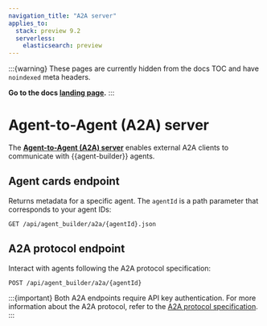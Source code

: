 ```yaml
---
navigation_title: "A2A server"
applies_to:
  stack: preview 9.2
  serverless:
    elasticsearch: preview
---
```


:::{warning}
These pages are currently hidden from the docs TOC and have `noindexed` meta headers.

**Go to the docs [landing page](/solutions/search/elastic-agent-builder.md).**
:::

# Agent-to-Agent (A2A) server

The [**Agent-to-Agent (A2A) server**](https://github.com/a2aproject/A2A) enables external A2A clients to communicate with {{agent-builder}} agents.

## Agent cards endpoint

Returns metadata for a specific agent. The `agentId` is a path parameter that corresponds to your agent IDs:

```
GET /api/agent_builder/a2a/{agentId}.json
```

## A2A protocol endpoint

Interact with agents following the A2A protocol specification:

```
POST /api/agent_builder/a2a/{agentId}
```

:::{important}
Both A2A endpoints require API key authentication. For more information about the A2A protocol, refer to the [A2A protocol specification](https://a2aprotocol.ai/docs/guide/a2a-protocol-specification-python#protocol-flow-diagram).
:::

